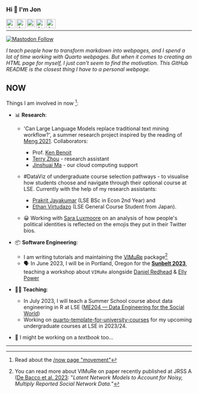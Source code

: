 ### Hi 👋 I'm Jon 


<a href="https://www.lse.ac.uk/DSI/People/Jonathan-Cardoso-Silva">
  <img align="left" alt="Jon's LSE page" width="25px" src="https://upload.wikimedia.org/wikipedia/commons/thumb/5/51/LSE_Logo.svg/319px-LSE_Logo.svg.png" />
</a>

<a href="https://www.linkedin.com/in/jonjoncardoso">
  <img align="left" alt="Jon's LinkedIN" width="25px" src="https://upload.wikimedia.org/wikipedia/commons/thumb/c/ca/LinkedIn_logo_initials.png/240px-LinkedIn_logo_initials.png" />
</a>

<a href="https://scholar.google.co.uk/citations?user=7QrW-s4AAAAJ&hl=en">
  <img align="left" alt="Jon's Gmail" width="22px" src="https://raw.githubusercontent.com/simple-icons/simple-icons/master/icons/googlescholar.svg" />
</a>

<a href="https://www.researchgate.net/profile/Jonathan-Cardoso-Silva">
  <img align="left" alt="Jon's Gmail" width="25px" src="https://upload.wikimedia.org/wikipedia/commons/thumb/5/5e/ResearchGate_icon_SVG.svg/32px-ResearchGate_icon_SVG.svg.png" />
</a>

<a href="mailto:jonathan.car.silva@gmail.com">
  <img align="left" alt="Jon's Gmail" width="25px" src="https://upload.wikimedia.org/wikipedia/commons/thumb/7/7e/Gmail_icon_%282020%29.svg/320px-Gmail_icon_%282020%29.svg.png" />
</a>

<br/>

__________________________

[![Mastodon Follow](https://img.shields.io/mastodon/follow/110434003198028743?domain=https%3A%2F%2Fdatasci.social&style=social)](https://datasci.social/@jonjoncardoso)

_I teach people how to transform markdown into webpages, and I spend a lot of time working with Quarto webpages. But when it comes to creating an HTML page for myself, I just can't seem to find the motivation. This GitHub README is the closest thing I have to a personal webpage._

## NOW 

Things I am involved in now [^1]:

- 📊 **Research**:

   - 'Can Large Language Models replace traditional text mining workflow?', a summer research project inspired by the reading of [Meng 2021](http://arxiv.org/abs/2212.09271). Collaborators:
     - Prof. [Ken Benoit](https://kenbenoit.net/)
     - [Terry Zhou](github.com/tz1211) - research assistant
     - [Jinshuai Ma](github.com/Mayazure) - our cloud computing support
 
   - #DataViz of undergraduate course selection pathways - to visualise how students choose and navigate through their optional course at LSE. Currently with the help of my research assistants:
     - [Prakrit Jayakumar](https://github.com/prakritj) (LSE BSc in Econ 2nd Year) and
     - [Ethan Virtudazo](https://github.com/ethanvirtudazo) (LSE General Course Student from Japan).

   - 😀 Working with [Sara Luxmoore](https://github.com/saraluxmoore) on an analysis of how people's political identities is reflected on the emojis they put in their Twitter bios.

- 📦 **Software Engineering**: 
  - I am writing tutorials and maintaining the [VIMuRe](https://latentnetworks.github.io/vimure/) package[^2]
  - 🗣️ In June 2023, I will be in Portland, Oregon for the [**Sunbelt 2023**](https://www.insna.org/events/sunbelt-2023), teaching a workshop about `VIMuRe` alongside [Daniel Redhead](https://github.com/danielredhead ) & [Elly Power](https://github.com/eapower)  

- 🧑‍🏫 **Teaching**:
  - In July 2023, I will teach a Summer School course about data engineering in R at LSE ([ME204 — Data Engineering for the Social World](https://www.lse.ac.uk/study-at-lse/summer-schools/summer-school/courses/research-methods/me204))
  - Working on [quarto-template-for-university-courses](https://github.com/jonjoncardoso/quarto-template-for-university-courses) for my upcoming undergraduate courses at LSE in 2023/24.


- 📖 I might be working on a _textbook_ too...

----


[^1]: Read about the [/now page "movement"](https://sive.rs/nowff)
[^2]: You can read more about VIMuRe on paper recently published at JRSS A ([De Bacco et al. 2023](https://doi.org/10.1093/jrsssa/qnac004): "_Latent Network Models to Account for Noisy, Multiply Reported Social Network Data._"


